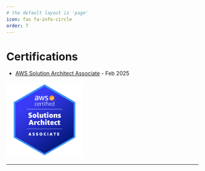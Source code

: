 ```yaml
---
# the default layout is 'page'
icon: fas fa-info-circle
order: 7
---
```


<!-- [Back to main page](./../README.md) -->

# Certifications

* [AWS Solution Architect Associate](https://www.credly.com/badges/622a58e5-a73b-4afd-b4ed-88c56e6ed00a) - Feb 2025
<td align="center"><img src="../assets/images/saa_badge.png" alt="DCI-Logo" width="200"></td>

---

<!-- [Back to main page](./../README.md) -->
